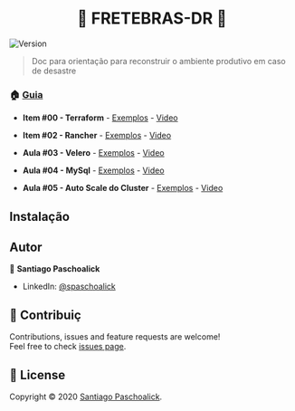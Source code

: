 <h1 align="center">👋 FRETEBRAS-DR 👋</h1>
<p>
  <img alt="Version" src="https://img.shields.io/badge/version-v0-blue.svg?cacheSeconds=2592000" />
</p>

> Doc para orientação para reconstruir o ambiente produtivo em caso de desastre

### 🏠 [Guia](/)

* **Item #00 - Terraform** - [Exemplos](https://github.com/msfidelis/terraformando-eks/tree/aula00_vpc) - [Video](https://www.youtube.com/watch?v=-ghbb9PyGxY)

* **Item #02 - Rancher** - [Exemplos](https://github.com/msfidelis/terraformando-eks/tree/aula01_eks) - [Video](https://www.youtube.com/watch?v=-ghbb9PyGxY)

* **Aula #03 - Velero** - [Exemplos](https://github.com/msfidelis/terraformando-eks/tree/aula02_nodes) - [Video](https://www.youtube.com/watch?v=kXqiqZ5Nap8)

* **Aula #04 - MySql** - [Exemplos](https://github.com/msfidelis/terraformando-eks/tree/aula03_traefik) - [Video](https://www.youtube.com/watch?v=ThONqZT2Mfs&t=9s)

* **Aula #05 - Auto Scale do Cluster** - [Exemplos](https://github.com/msfidelis/terraformando-eks/tree/aula04_scale) - [Video](https://www.youtube.com/watch?v=tYikrqYRAaQ)

## Instalação


## Autor

👤 **Santiago Paschoalick**

* LinkedIn: [@spaschoalick](linkedin.com/in/spaschoalick)

## 🤝 Contribuiç

Contributions, issues and feature requests are welcome!<br />Feel free to check [issues page](/issues).

## 📝 License

Copyright © 2020 [Santiago Paschoalick](https://github.com/spaschoalick).<br />
